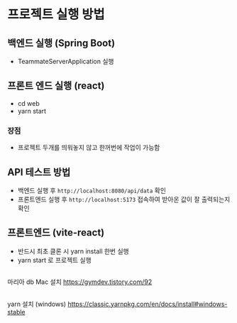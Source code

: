 # 프로젝트 실행 방법

## 백엔드 실행 (Spring Boot)
- TeammateServerApplication 실행

## 프론트 엔드 실행 (react)
- cd web
- yarn start

### 장점
- 프로젝트 두개를 띄워놓지 않고 한꺼번에 작업이 가능함

## API 테스트 방법
- 백엔드 실행 후 `http://localhost:8080/api/data` 확인
- 프론트엔드 실행 후 `http://localhost:5173` 접속하여 받아온 값이 잘 출력되는지 확인

## 프론트엔드 (vite-react) 
- 반드시 최초 클론 시 yarn install 한번 실행
- yarn start 로 프로젝트 실행

## 
마리아 db Mac 설치
https://gymdev.tistory.com/92

## 
yarn 설치 (windows)
https://classic.yarnpkg.com/en/docs/install#windows-stable
